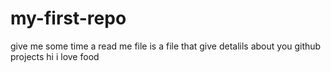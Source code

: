 # my-first-repo
give me some time 
a read me file is a file that give detalils about you github projects
hi
i love food
